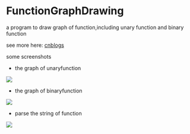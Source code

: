 # FunctionGraphDrawing
a program to draw graph of function,including unary function and binary function

see more here: [cnblogs][0]

some screenshots

- the graph of unaryfunction

 ![][1]

- the graph of binaryfunction

 ![][2]

- parse the string of function

 ![][3]

[0]: http://www.cnblogs.com/xiaozhi_5638/p/4794478.html
[1]: https://github.com/sherlockchou86/FunctionGraphDrawing/blob/master/1.png
[2]: https://github.com/sherlockchou86/FunctionGraphDrawing/blob/master/2.jpg
[3]: https://github.com/sherlockchou86/FunctionGraphDrawing/blob/master/3.png